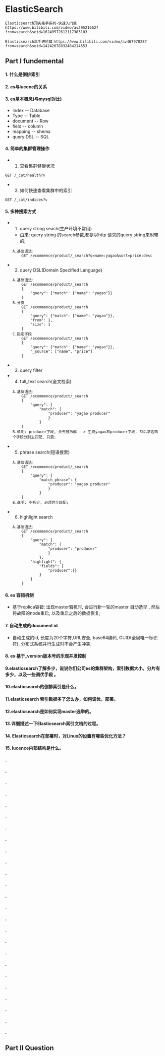# ElasticSearch
`Elasticsearch顶尖高手系列-快速入门篇`
`https://www.bilibili.com/video/av29521652?from=search&seid=16249572612117383103`

`Elasticsearch高手进阶篇`
`https://www.bilibili.com/video/av46797028?from=search&seid=14242678832484214553`



## Part I fundemental

#### 1. 什么是倒排索引


#### 2. es与lucene的关系

#### 3. es基本概念(与mysql对比)
- Index -- Database
- Type -- Table
- document -- Row
- field -- column
- mapping -- shema
- query DSL -- SQL



#### 4. 简单的集群管理操作
- 1. 查看集群健康状况
 ```
 GET /_cat/health?v
 ```

 - 2. 如何快速查看集群中的索引
 ```
 GET /_cat/indices?v
 ```


#### 5. 多种搜索方式
- 1. query string seach(生产环境不常用)
    - 由来: query string 的search参数,都是以http 请求的query string来附带的;
    ~~~
    A.基础语法:
        GET /ecommence/product/_search?q=name:yagao&sort=price:desc
    ~~~
- 2. query DSL(Domain Specified Language) 
    ~~~
    A.基础语法:
        GET /ecommence/product/_search
        {
            "query": {"match": {"name": "yagao"}}
        }
    B.分页
        GET /ecommence/product/_search
        {
            "query": {"match": {"name": "yagao"}},
            "from": 1,
            "size": 1
        }
    C.指定字段
        GET /ecommence/product/_search
        {
            "query": {"match": {"name": "yagao"}},
            "_source": ["name", "price"]
        }
    ~~~
    
- 3. query filter

- 4. full_text search(全文检索)
    ~~~
    A.基础语法:
        GET /ecommence/product/_search
        {
            "query": {
                "match": {
                    "producer": "yagao producer"
                    }
                }
        }
    B.说明: producer字段, 会先被拆解 --> 生成yagao和producer字段, 然后拿这两个字段分别去匹配, 只要;
    ~~~
    
    

- 5. phrase search(短语搜索)
    ~~~
    A.基础语法:
        GET /ecommence/product/_search
        {
            "query": {
                "match_phrase": {
                    "producer": "yagao producer"
                    }
                }
        }
    B.说明: 不拆分, 必须完全匹配;
    ~~~

- 6. highlight search 
    ~~~
    A.基础语法:
        GET /ecommence/product/_search
        {
            "query": {
                "match": {
                    "producer": "producer"
                    }
                },
            "highlight": {
                "fields": {
                    "producer":{}
                }
            }
        }
    ~~~


#### 6. es 容错机制
- 基于replica容错: 出现master宕机时, 会进行新一轮的master 自动选举 , 然后将故障的node重启, 以及重启之后的数据恢复;
#### 7. 自动生成的document id
- 自动生成的id, 长度为20个字符,URL安全, base64编码, GUID(全局唯一标识符), 分布式系统并行生成时不会产生冲突;
#### 8. es 基于_version版本号的乐观并发控制 
#### 9.elasticsearch了解多少，说说你们公司es的集群架构，索引数据大小，分片有多少，以及一些调优手段 。



#### 10.elasticsearch的倒排索引是什么。 
#### 11.elasticsearch 索引数据多了怎么办，如何调优，部署。 

#### 12.elasticsearch是如何实现master选举的。 
#### 13.详细描述一下Elasticsearch索引文档的过程。 

#### 14. Elasticsearch在部署时，对Linux的设置有哪些优化方法？
#### 15. lucence内部结构是什么。 
#### . 
#### . 
#### . 
#### . 
#### . 
#### . 
#### . 
#### . 
#### . 
#### . 
#### . 
#### . 
#### . 
#### . 
#### . 
#### . 
#### . 
#### . 
#### . 
#### . 
#### . 
#### . 
#### . 
#### . 
#### . 


## Part II Question